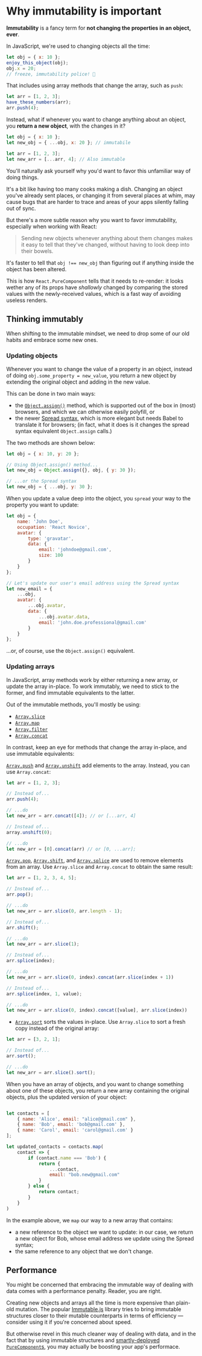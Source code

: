 # Why immutability is important

__Immutability__ is a fancy term for __not changing the properties in an object, ever__. 

In JavaScript, we're used to changing objects all the time:

```js
let obj = { x: 10 };
enjoy_this_object(obj);
obj.x = 20; 
// freeze, immutability police! 🚨
```

That includes using array methods that change the array, such as `push`:

```js
let arr = [1, 2, 3];
have_these_numbers(arr);
arr.push(4);
```

Instead, what if whenever you want to change anything about an object, you __return a new object__, with the changes in it? 

```js
let obj = { x: 10 };
let new_obj = { ...obj, x: 20 }; // immutabile

let arr = [1, 2, 3];
let new_arr = [...arr, 4]; // Also immutable
```

You'll naturally ask yourself why you'd want to favor this unfamiliar way of doing things. 

It's a bit like having too many cooks making a dish. Changing an object you've already sent places, or changing it from several places at whim, may cause bugs that are harder to trace and areas of your apps silently falling out of sync.

But there's a more subtle reason why you want to favor immutability, especially when working with React: 

> Sending new objects whenever anything about them changes makes it easy to tell that they've changed, without having to look deep into their bowels.

It's faster to tell that `obj !== new_obj` than figuring out if anything inside the object has been altered.

This is how `React.PureComponent` tells that it needs to re-render: it looks wether any of its props have _shallowly_ changed by comparing the stored values with the newly-received values, which is a fast way of avoiding useless renders.

## Thinking immutably

When shifting to the immutable mindset, we need to drop some of our old habits and embrace some new ones.

### Updating objects 

Whenever you want to change the value of a property in an object, instead of doing `obj.some_property = new_value`, you return a new object by extending the original object and adding in the new value.

This can be done in two main ways:

* the [`Object.assign()`](https://developer.mozilla.org/en-US/docs/Web/JavaScript/Reference/Global_Objects/Object/assign) method, which is supported out of the box in (most) browsers, and which we can otherwise easily polyfill, or
* the newer [Spread syntax](https://developer.mozilla.org/en-US/docs/Web/JavaScript/Reference/Operators/Spread_syntax), which is more elegant but needs Babel to translate it for browsers; (in fact, what it does is it changes the spread syntax equivalent `Object.assign` calls.)

The two methods are shown below:

```js
let obj = { x: 10, y: 20 };

// Using Object.assign() method...
let new_obj = Object.assign({}, obj, { y: 30 }); 

// ...or the Spread syntax
let new_obj = { ...obj, y: 30 }; 
```

When you update a value deep into the object, you `spread` your way to the property you want to update:

```js
let obj = {
	name: 'John Doe',
	occupation: 'React Novice',
	avatar: {
		type: 'gravatar',
		data: {
			email: 'johndoe@gmail.com',
			size: 100
		}
	}
};

// Let's update our user's email address using the Spread syntax
let new_email = {
	...obj,
	avatar: {
		...obj.avatar,
		data: {
			...obj.avatar.data,
			email: 'john.doe.professional@gmail.com'
		}
	}
};
```

...or, of course, use the `Object.assign()` equivalent.

### Updating arrays

In JavaScript, array methods work by either returning a new array, or update the array in-place. To work immutably, we need to stick to the former, and find immutable equivalents to the latter. 

Out of the immutable methods, you'll mostly be using:

* [`Array.slice`](https://developer.mozilla.org/en-US/docs/Web/JavaScript/Reference/Global_Objects/Array/slice)
* [`Array.map`](https://developer.mozilla.org/en-US/docs/Web/JavaScript/Reference/Global_Objects/Array/map)
* [`Array.filter`](https://developer.mozilla.org/en-US/docs/Web/JavaScript/Reference/Global_Objects/Array/filter)
* [`Array.concat`](https://developer.mozilla.org/en-US/docs/Web/JavaScript/Reference/Global_Objects/Array/concat)

In contrast, keep an eye for methods that change the array in-place, and use immutable equivalents:

[`Array.push`](https://developer.mozilla.org/en-US/docs/Web/JavaScript/Reference/Global_Objects/Array/push) and [`Array.unshift`](https://developer.mozilla.org/en-US/docs/Web/JavaScript/Reference/Global_Objects/Array/unshift) add elements to the array. Instead, you can use `Array.concat`:

```js
let arr = [1, 2, 3];

// Instead of...
arr.push(4);

// ...do
let new_arr = arr.concat([4]); // or [...arr, 4]

// Instead of...
array.unshift(0);

// ...do
let new_arr = [0].concat(arr) // or [0, ...arr];
```

[`Array.pop`](https://developer.mozilla.org/en-US/docs/Web/JavaScript/Reference/Global_Objects/Array/pop), [`Array.shift`](https://developer.mozilla.org/en-US/docs/Web/JavaScript/Reference/Global_Objects/Array/shift), and [`Array.splice`](https://developer.mozilla.org/en-US/docs/Web/JavaScript/Reference/Global_Objects/Array/splice) are used to remove elements from an array. Use `Array.slice` and `Array.concat` to obtain the same result:

```js
let arr = [1, 2, 3, 4, 5];

// Instead of...
arr.pop();

// ...do
let new_arr = arr.slice(0, arr.length - 1);

// Instead of...
arr.shift();

// ...do
let new_arr = arr.slice(1);

// Instead of...
arr.splice(index);

// ...do
let new_arr = arr.slice(0, index).concat(arr.slice(index + 1))

// Instead of...
arr.splice(index, 1, value);

// ...do
let new_arr = arr.slice(0, index).concat([value], arr.slice(index))
```


* [`Array.sort`](https://developer.mozilla.org/en-US/docs/Web/JavaScript/Reference/Global_Objects/Array/sort) sorts the values in-place. Use `Array.slice` to sort a fresh copy instead of the original array:

```js
let arr = [3, 2, 1];

// Instead of...
arr.sort();

// ...do
let new_arr = arr.slice().sort();
```

When you have an array of objects, and you want to change something about one of these objects, you return a new array containing the original objects, plus the updated version of your object:

```js

let contacts = [
	{ name: 'Alice', email: "alice@gmail.com" },
	{ name: 'Bob', email: 'bob@gmail.com' },
	{ name: 'Carol', email: 'carol@gmail.com' }
];

let updated_contacts = contacts.map(
	contact => {
		if (contact.name === 'Bob') {
			return {
				...contact,
				email: "bob.new@gmail.com"
			}
		} else {
			return contact;
		}
	}
)

```

In the example above, we `map` our way to a new array that contains:

* a new reference to the object we want to update: in our case, we return a new object for Bob, whose email address we update using the Spread syntax;
* the same reference to any object that we don't change.

## Performance

You might be concerned that embracing the immutable way of dealing with data comes with a performance penalty. Reader, you are right. 

Creating new objects and arrays all the time is more expensive than plain-old mutation. The popular [Immutable.js](https://facebook.github.io/immutable-js/) library tries to bring immutable structures closer to their mutable counterparts in terms of efficiency — consider using it if you're concerned about speed. 

But otherwise revel in this much cleaner way of dealing with data, and in the fact that by using immutable structures and [smartly-deployed `PureComponent`s](./components.md), you may actually be boosting your app's performace. 